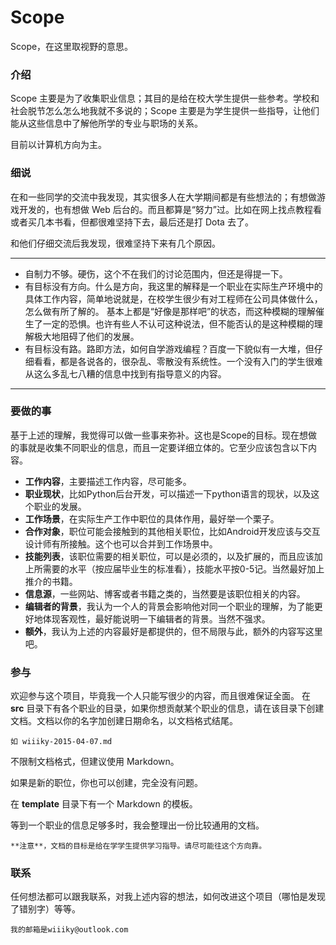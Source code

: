 # Scope #

Scope，在这里取视野的意思。

### 介绍 ###

Scope 主要是为了收集职业信息；其目的是给在校大学生提供一些参考。学校和社会脱节怎么怎么地我就不多说的；Scope 主要是为学生提供一些指导，让他们能从这些信息中了解他所学的专业与职场的关系。

目前以计算机方向为主。

### 细说 ###

在和一些同学的交流中我发现，其实很多人在大学期间都是有些想法的；有想做游戏开发的，也有想做 Web 后台的。而且都算是“努力”过。比如在网上找点教程看或者买几本书看，但都很难坚持下去，最后还是打 Dota 去了。

和他们仔细交流后我发现，很难坚持下来有几个原因。

---------------------------------------------------------------------------

* 自制力不够。硬伤，这个不在我们的讨论范围内，但还是得提一下。
* 有目标没有方向。什么是方向，我这里的解释是一个职业在实际生产环境中的具体工作内容，简单地说就是，在校学生很少有对工程师在公司具体做什么，怎么做有所了解的。
基本上都是“好像是那样吧”的状态，而这种模糊的理解催生了一定的恐惧。也许有些人不认可这种说法，但不能否认的是这种模糊的理解极大地阻碍了他们的发展。
* 有目标没有路。路即方法，如何自学游戏编程？百度一下貌似有一大堆，但仔细看看，都是各说各的，很杂乱、零散没有系统性。一个没有入门的学生很难从这么多乱七八糟的信息中找到有指导意义的内容。

---------------------------------------------------------------------------

### 要做的事 ###

基于上述的理解，我觉得可以做一些事来弥补。这也是Scope的目标。现在想做的事就是收集不同职业的信息，而且一定要详细立体的。它至少应该包含以下内容。

* **工作内容**，主要描述工作内容，尽可能多。
* **职业现状**，比如Python后台开发，可以描述一下python语言的现状，以及这个职业的发展。
* **工作场景**，在实际生产工作中职位的具体作用，最好举一个栗子。
* **合作对象**，职位可能会接触到的其他相关职位，比如Android开发应该与交互设计师有所接触。这个也可以合并到工作场景中。
* **技能列表**，该职位需要的相关职位，可以是必须的，以及扩展的，而且应该加上所需要的水平（按应届毕业生的标准看），技能水平按0-5记。当然最好加上推介的书籍。
* **信息源**，一些网站、博客或者书籍之类的，当然要是该职位相关的内容。
* **编辑者的背景**，我认为一个人的背景会影响他对同一个职业的理解，为了能更好地体现客观性，最好能说明一下编辑者的背景。当然不强求。
* **额外**，我认为上述的内容最好是都提供的，但不局限与此，额外的内容写这里吧。

### 参与 ###

欢迎参与这个项目，毕竟我一个人只能写很少的内容，而且很难保证全面。
在 **src** 目录下有各个职业的目录，如果你想贡献某个职业的信息，请在该目录下创建文档。文档以你的名字加创建日期命名，以文档格式结尾。

	如 wiiiky-2015-04-07.md

不限制文档格式，但建议使用 Markdown。

如果是新的职位，你也可以创建，完全没有问题。

在 **template** 目录下有一个 Markdown 的模板。

等到一个职业的信息足够多时，我会整理出一份比较通用的文档。

    **注意**，文档的目标是给在学学生提供学习指导。请尽可能往这个方向靠。

### 联系 ###

任何想法都可以跟我联系，对我上述内容的想法，如何改进这个项目（哪怕是发现了错别字）等等。

	我的邮箱是wiiiky@outlook.com
